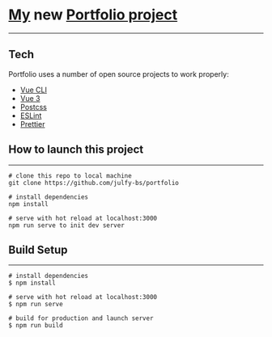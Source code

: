 # [My][git-repo-url] new [Portfolio project][old-portfolio]

---

## Tech

Portfolio uses a number of open source projects to work properly:

- [Vue CLI][vue-cli]
- [Vue 3][vue3]
- [Postcss][postcss]
- [ESLint][eslint]
- [Prettier][prettier]

## How to launch this project

---

    # clone this repo to local machine
    git clone https://github.com/julfy-bs/portfolio

    # install dependencies
    npm install

    # serve with hot reload at localhost:3000
    npm run serve to init dev server

## Build Setup

---

    # install dependencies
    $ npm install
    
    # serve with hot reload at localhost:3000
    $ npm run serve
    
    # build for production and launch server
    $ npm run build

[//]: # (
    ### Customize configuration
    Для добавления svg в проект, необходимо следовать ряду правил во избежание ошибок компилятора:
    1. SVG должны быть размещены в папке src/assets/icons/
    2. название файла должно быть написано в нижнем регистре
)


[//]: # 'Variables for links down bellow'

[git-repo-url]: https://github.com/julfy-bs

[old-portfolio]: https://julfy-bs.github.io/portfolio__project/

[vue-cli]: https://cli.vuejs.org/

[vue3]: https://v3.vuejs.org/

[postcss]: https://postcss.org/

[eslint]: https://eslint.org/

[prettier]: https://prettier.io/
